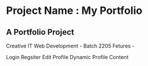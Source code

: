 
# Project Name : My Portfolio
## A Portfolio Project
Creative IT Web Development - Batch 2205
Fetures -

Login
Regsiter
Edit Profile
Dynamic Profile Content 
